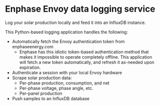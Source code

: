 Enphase Envoy data logging service
==================================

Log your solar production locally and feed it into an InfluxDB instance.

This Python-based logging application handles the following:
* Automatically fetch the Envoy authentication token from enphaseenergy.com
    * Enphase has this idiotic token-based authentication method that makes it
      impossible to operate completely offline. This application will fetch a
      new token automatically, and refresh it as-needed upon expiration.
* Authenticate a session with your local Envoy hardware
* Scrape solar production data:
    * Per-phase production, consumption, and net
    * Per-phase voltage, phase angle, etc.
    * Per-panel production
* Push samples to an InfluxDB database
